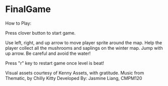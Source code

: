 # FinalGame

How to Play:

Press clover button to start game.  

Use left, right, and up arrow to move player sprite around the map. Help the player collect all the mushrooms and saplings on the winter map. Jump with up arrow. Be careful and avoid the water!

Press "r" key to restart game once level is beat!

Visual assets courtesy of Kenny Assets, with gratitude.
Music from Thematic, by Chilly Kitty
Developed By: Jasmine Liang, CMPM120